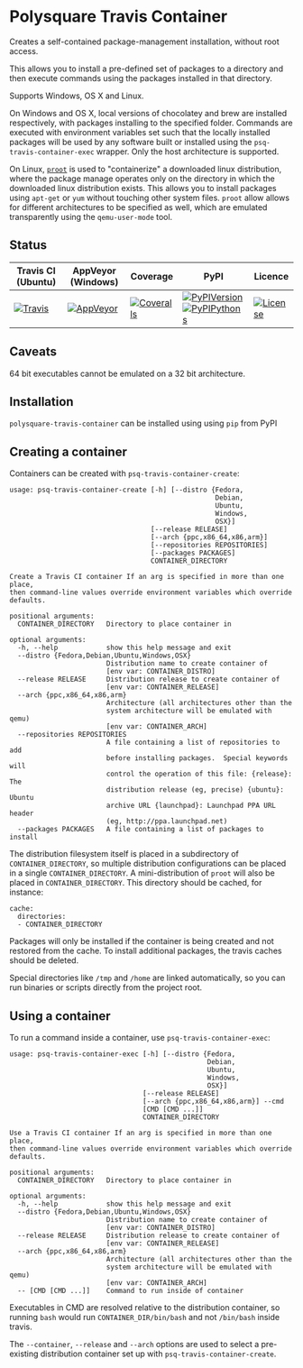 Polysquare Travis Container
===========================

Creates a self-contained package-management installation, without root access.

This allows you to install a pre-defined set of packages to a directory and
then execute commands using the packages installed in that directory.

Supports Windows, OS X and Linux.

On Windows and OS X, local versions of chocolatey and brew are installed
respectively, with packages installing to the specified folder. Commands
are executed with environment variables set such that the locally
installed packages will be used by any software built or installed
using the `psq-travis-container-exec` wrapper. Only the host architecture
is supported.

On Linux, [`proot`](http://proot.me) is used to "containerize" a downloaded
linux distribution, where the package manage operates only on the directory
in which the downloaded linux distribution exists. This allows you to
install packages using `apt-get` or `yum` without touching other
system files. `proot` allow allows for different architectures to be
specified as well, which are emulated transparently using the
`qemu-user-mode` tool.

Status
------

| Travis CI (Ubuntu) | AppVeyor (Windows) | Coverage | PyPI | Licence |
|--------------------|--------------------|----------|------|---------|
|[![Travis](https://img.shields.io/travis/polysquare/polysquare-travis-container.svg)](http://travis-ci.org/polysquare/polysquare-travis-container)|[![AppVeyor](https://img.shields.io/appveyor/ci/smspillaz/polysquare-travis-container-vd3yj.svg)](https://ci.appveyor.com/project/smspillaz/polysquare-travis-container-vd3yj)|[![Coveralls](https://img.shields.io/coveralls/polysquare/polysquare-travis-container.svg)](http://coveralls.io/polysquare/polysquare-travis-container)|[![PyPIVersion](https://img.shields.io/pypi/v/polysquare-travis-container.svg)](https://pypi.python.org/pypi/polysquare-travis-container)[![PyPIPythons](https://img.shields.io/pypi/pyversions/polysquare-travis-container.svg)](https://pypi.python.org/pypi/polysquare-travis-container)|[![License](https://img.shields.io/github/license/polysquare/polysquare-travis-container.svg)](http://github.com/polysquare/polysquare-travis-container)|

Caveats
-------

64 bit executables cannot be emulated on a 32 bit architecture.

Installation
------------

`polysquare-travis-container` can be installed using using `pip` from PyPI

Creating a container
--------------------

Containers can be created with `psq-travis-container-create`:

    usage: psq-travis-container-create [-h] [--distro {Fedora,
                                                       Debian,
                                                       Ubuntu,
                                                       Windows,
                                                       OSX}]
                                       [--release RELEASE]
                                       [--arch {ppc,x86_64,x86,arm}]
                                       [--repositories REPOSITORIES]
                                       [--packages PACKAGES]
                                       CONTAINER_DIRECTORY

    Create a Travis CI container If an arg is specified in more than one place,
    then command-line values override environment variables which override
    defaults.

    positional arguments:
      CONTAINER_DIRECTORY   Directory to place container in

    optional arguments:
      -h, --help            show this help message and exit
      --distro {Fedora,Debian,Ubuntu,Windows,OSX}
                            Distribution name to create container of
                            [env var: CONTAINER_DISTRO]
      --release RELEASE     Distribution release to create container of
                            [env var: CONTAINER_RELEASE]
      --arch {ppc,x86_64,x86,arm}
                            Architecture (all architectures other than the
                            system architecture will be emulated with qemu)
                            [env var: CONTAINER_ARCH]
      --repositories REPOSITORIES
                            A file containing a list of repositories to add
                            before installing packages.  Special keywords will
                            control the operation of this file: {release}: The
                            distribution release (eg, precise) {ubuntu}: Ubuntu
                            archive URL {launchpad}: Launchpad PPA URL header
                            (eg, http://ppa.launchpad.net)
      --packages PACKAGES   A file containing a list of packages to install

The distribution filesystem itself is placed in a subdirectory of
`CONTAINER_DIRECTORY`, so multiple distribution configurations can be placed in
a single `CONTAINER_DIRECTORY`. A mini-distribution of `proot` will also be
placed in `CONTAINER_DIRECTORY`. This directory should be cached, for instance:

    cache:
      directories:
      - CONTAINER_DIRECTORY

Packages will only be installed if the container is being created and not
restored from the cache. To install additional packages, the travis caches
should be deleted.

Special directories like `/tmp` and `/home` are linked automatically, so you
can run binaries or scripts directly from the project root.

Using a container
-----------------

To run a command inside a container, use `psq-travis-container-exec`:

    usage: psq-travis-container-exec [-h] [--distro {Fedora,
                                                     Debian,
                                                     Ubuntu,
                                                     Windows,
                                                     OSX}]
                                     [--release RELEASE]
                                     [--arch {ppc,x86_64,x86,arm}] --cmd
                                     [CMD [CMD ...]]
                                     CONTAINER_DIRECTORY

    Use a Travis CI container If an arg is specified in more than one place,
    then command-line values override environment variables which override
    defaults.

    positional arguments:
      CONTAINER_DIRECTORY   Directory to place container in

    optional arguments:
      -h, --help            show this help message and exit
      --distro {Fedora,Debian,Ubuntu,Windows,OSX}
                            Distribution name to create container of
                            [env var: CONTAINER_DISTRO]
      --release RELEASE     Distribution release to create container of
                            [env var: CONTAINER_RELEASE]
      --arch {ppc,x86_64,x86,arm}
                            Architecture (all architectures other than the
                            system architecture will be emulated with qemu)
                            [env var: CONTAINER_ARCH]
      -- [CMD [CMD ...]]    Command to run inside of container

Executables in CMD are resolved relative to the distribution container, so
running `bash` would run `CONTAINER_DIR/bin/bash` and not `/bin/bash`
inside travis.

The `--container`, `--release` and `--arch` options are used to select a
pre-existing distribution container set up with `psq-travis-container-create`.

